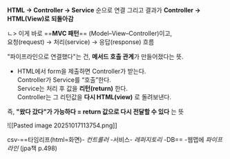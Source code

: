 **HTML → Controller → Service** 순으로 연결
그리고 결과가 **Controller → HTML(View)로 되돌아감**

ㄴ> 이게 바로 ==**MVC 패턴**== (Model–View–Controller)이고,  
    요청(request) → 처리(service) → 응답(response) 흐름

"파이프라인으로 연결했다"는 건, **메서드 호출 관계**가 만들어졌다는 뜻.

- HTML에서 form을 제출하면 Controller가 받는다.  
    Controller가 Service를 “호출”한다.  
    Service는 처리 후 값을 **리턴(return)** 한다.  
    Controller는 그 리턴값을 **다시 HTML(view)** 로 돌려보낸다.
    

즉, **"왔다 갔다"가 가능하다 = return 값으로 다시 전달할 수 있다** 는 뜻

![[Pasted image 20251017113754.png]]

csv-==타임리프(html=화면)- *컨트롤러* -서비스- *레퍼지토리* -DB== -웹맵에 *파이프라인*    (jpa책 p.498)